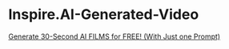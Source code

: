 # Inspire.AI-Generated-Video
[Generate 30-Second AI FILMS for FREE! (With Just one Prompt)](https://youtu.be/2FUvHdnIaW4)
